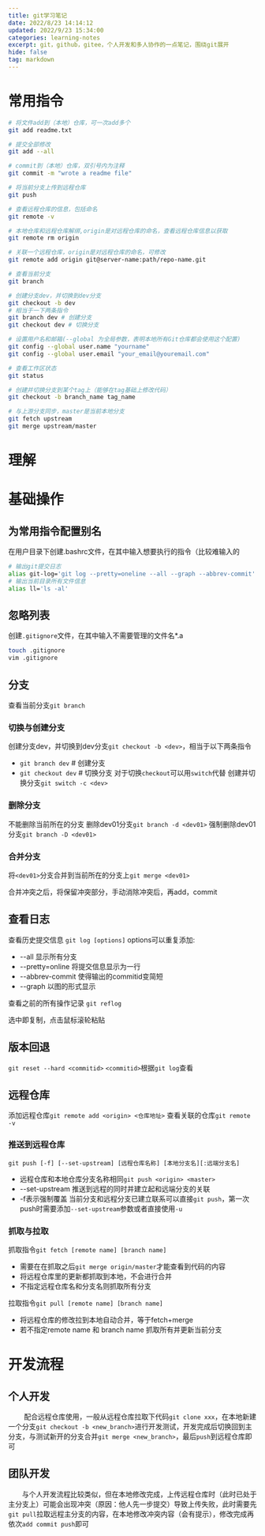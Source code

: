 ```yaml
---
title: git学习笔记
date: 2022/8/23 14:14:12
updated: 2022/9/23 15:34:00
categories: learning-notes
excerpt: git，github，gitee，个人开发和多人协作的一点笔记，围绕git展开
hide: false
tag: markdown
---
```

# 常用指令

```bash
# 将文件add到（本地）仓库，可一次add多个
git add readme.txt

# 提交全部修改
git add --all

# commit到（本地）仓库，双引号内为注释
git commit -m "wrote a readme file"

# 将当前分支上传到远程仓库
git push

# 查看远程仓库的信息，包括命名
git remote -v

# 本地仓库和远程仓库解绑,origin是对远程仓库的命名，查看远程仓库信息以获取
git remote rm origin

# 关联一个远程仓库，origin是对远程仓库的命名，可修改
git remote add origin git@server-name:path/repo-name.git

# 查看当前分支
git branch

# 创建分支dev，并切换到dev分支
git checkout -b dev
# 相当于一下两条指令
git branch dev # 创建分支
git checkout dev # 切换分支

# 设置用户名和邮箱(--global 为全局参数，表明本地所有Git仓库都会使用这个配置)
git config --global user.name "yourname"
git config --global user.email "your_email@youremail.com"

# 查看工作区状态
git status

# 创建并切换分支到某个tag上（能够在tag基础上修改代码）
git checkout -b branch_name tag_name

# 与上游分支同步，master是当前本地分支
git fetch upstream
git merge upstream/master
```
# 理解

# 基础操作
## 为常用指令配置别名
在用户目录下创建.bashrc文件，在其中输入想要执行的指令（比较难输入的
```bash
# 输出git提交日志
alias git-log='git log --pretty=oneline --all --graph --abbrev-commit'
# 输出当前目录所有文件信息
alias ll='ls -al'
```

## 忽略列表
创建`.gitignore`文件，在其中输入不需要管理的文件名*.a
```bash
touch .gitignore
vim .gitignore
```

## 分支
查看当前分支`git branch`
### 切换与创建分支
创建分支dev，并切换到dev分支`git checkout -b <dev>`，相当于以下两条指令
- `git branch dev` # 创建分支
- `git checkout dev` # 切换分支
对于切换`checkout`可以用`switch`代替
创建并切换分支`git switch -c <dev>`

### 删除分支
不能删除当前所在的分支
删除dev01分支`git branch -d <dev01>`
强制删除dev01分支`git branch -D <dev01>`

### 合并分支
将`<dev01>`分支合并到当前所在的分支上`git merge <dev01> `

合并冲突之后，将保留冲突部分，手动消除冲突后，再add，commit

## 查看日志
查看历史提交信息
`git log [options]`
  options可以重复添加:
  - --all 显示所有分支
  - --pretty=online 将提交信息显示为一行
  - --abbrev-commit 使得输出的commitid变简短
  - --graph 以图的形式显示

查看之前的所有操作记录
`git reflog`

选中即复制，点击鼠标滚轮粘贴
## 版本回退
`git reset --hard <commitid>`
`<commitid>`根据`git log`查看

## 远程仓库
添加远程仓库`git remote add <origin> <仓库地址>`
查看关联的仓库`git remote -v`

### 推送到远程仓库
`git push [-f] [--set-upstream] [远程仓库名称] [本地分支名][:远端分支名]`
- 远程仓库和本地仓库分支名称相同`git push <origin> <master>`
- --set-upstream 推送到远程的同时并建立起和远端分支的关联
- -f表示强制覆盖
当前分支和远程分支已建立联系可以直接`git push`，第一次push时需要添加`--set-upstream`参数或者直接使用`-u`

### 抓取与拉取
抓取指令`git fetch [remote name] [branch name]`
- 需要在在抓取之后`git merge origin/master`才能查看到代码的内容
- 将远程仓库里的更新都抓取到本地，不会进行合并
- 不指定远程仓库名和分支名则抓取所有分支

拉取指令`git pull [remote name] [branch name]`
- 将远程仓库的修改拉到本地自动合并，等于fetch+merge
- 若不指定remote name 和 branch name 抓取所有并更新当前分支

# 开发流程
## 个人开发
&emsp;&emsp; 配合远程仓库使用，一般从远程仓库拉取下代码`git clone xxx`，在本地新建一个分支`git checkout -b <new_branch>`进行开发测试，开发完成后切换回到主分支，与测试新开的分支合并`git merge <new_branch>`，最后`push`到远程仓库即可

## 团队开发
&emsp;&emsp;与个人开发流程比较类似，但在本地修改完成，上传远程仓库时（此时已处于主分支上）可能会出现冲突（原因：他人先一步提交）导致上传失败，此时需要先`git pull`拉取远程主分支的内容，在本地修改冲突内容（会有提示），修改完成再依次`add commit push`即可